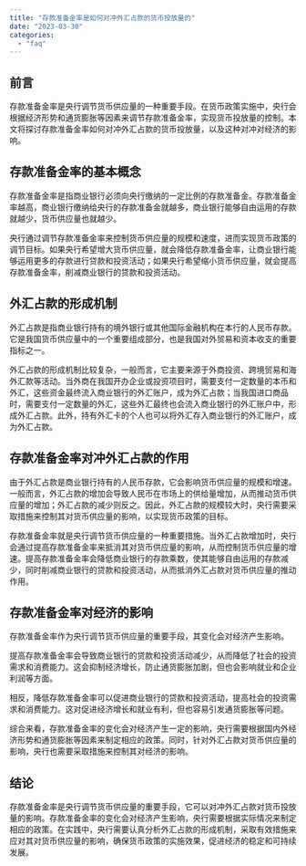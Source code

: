 ```yaml
---
title: "存款准备金率是如何对冲外汇占款的货币投放量的"
date: "2023-03-30"
categories: 
  - "faq"
---
```


## 前言

存款准备金率是央行调节货币供应量的一种重要手段。在货币政策实施中，央行会根据经济形势和通货膨胀等因素来调节存款准备金率，实现货币投放量的控制。本文将探讨存款准备金率如何对冲外汇占款的货币投放量，以及这种对冲对经济的影响。

## 存款准备金率的基本概念

存款准备金率是指商业银行必须向央行缴纳的一定比例的存款准备金。存款准备金率越高，商业银行缴纳给央行的存款准备金就越多，商业银行能够自由运用的存款就越少，货币供应量也就越少。

央行通过调节存款准备金率来控制货币供应量的规模和速度，进而实现货币政策的调节目标。如果央行希望增大货币供应量，就会降低存款准备金率，让商业银行能够运用更多的存款进行贷款和投资活动；如果央行希望缩小货币供应量，就会提高存款准备金率，削减商业银行的贷款和投资活动。

## 外汇占款的形成机制

外汇占款是指商业银行持有的境外银行或其他国际金融机构在本行的人民币存款。它是我国货币供应量中的一个重要组成部分，也是我国对外贸易和资本收支的重要指标之一。

外汇占款的形成机制比较复杂，一般而言，它主要来源于外商投资、跨境贸易和海外汇款等活动。当外商在我国开办企业或投资项目时，需要支付一定数量的本币和外汇，这些资金最终流入商业银行的外汇账户，成为外汇占款；当我国进口商品时，需要支付一定数量的外汇，这些外汇最终也会流入商业银行的外汇账户中，形成外汇占款。此外，持有外汇卡的个人也可以将外汇存入商业银行的外汇账户，成为外汇占款。

## 存款准备金率对冲外汇占款的作用

由于外汇占款是商业银行持有的人民币存款，它会影响货币供应量的规模和增速。一般而言，外汇占款的增加会导致人民币在市场上的供给量增加，从而推动货币供应量的增加；外汇占款的减少则反之。因此，外汇占款的规模较大时，央行需要采取措施来控制其对货币供应量的影响，以实现货币政策的目标。

存款准备金率就是央行调节货币供应量的一种重要措施。当外汇占款增加时，央行会通过提高存款准备金率来抵消其对货币供应量的影响，从而控制货币供应量的增速。提高存款准备金率会降低商业银行的存款乘数，使其能够自由运用的存款减少，同时削减商业银行的贷款和投资活动，从而抵消外汇占款对货币供应量的推动作用。

## 存款准备金率对经济的影响

存款准备金率作为央行调节货币供应量的重要手段，其变化会对经济产生影响。

提高存款准备金率会导致商业银行的贷款和投资活动减少，从而降低了社会的投资需求和消费能力。这会抑制经济增长，防止通货膨胀加剧，但也会影响就业和企业利润等方面。

相反，降低存款准备金率可以促进商业银行的贷款和投资活动，提高社会的投资需求和消费能力。这对促进经济增长和就业有利，但也容易引发通货膨胀等问题。

综合来看，存款准备金率的变化会对经济产生一定的影响，央行需要根据国内外经济形势和通货膨胀等因素来制定相应的政策。同时，针对外汇占款对货币供应量的影响，央行也需要采取措施来控制其对经济的影响。

## 结论

存款准备金率是央行调节货币供应量的重要手段，它可以对冲外汇占款对货币投放量的影响。存款准备金率的变化会对经济产生影响，央行需要根据实际情况来制定相应的政策。在实践中，央行需要认真分析外汇占款的形成机制，采取有效措施来应对其对货币供应量的影响，确保货币政策的实施效果，促进经济的稳定和可持续发展。
